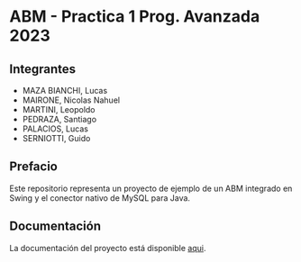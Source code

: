 # ABM - Practica 1 Prog. Avanzada 2023
## Integrantes
- MAZA BIANCHI, Lucas
- MAIRONE, Nicolas Nahuel
- MARTINI, Leopoldo
- PEDRAZA, Santiago
- PALACIOS, Lucas
- SERNIOTTI, Guido

## Prefacio
Este repositorio representa un proyecto de ejemplo de un ABM integrado en Swing y el conector nativo de MySQL para Java.

## Documentación
La documentación del proyecto está disponible [aqui](https://github.com/Programacion-Avanzada-2023/abm-progavanzada/wiki).
